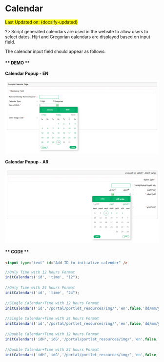 # Calendar
<mark>Last Updated on: {docsify-updated}</mark>

?> Script generated calendars are used in the website to allow users to select dates. Hijri and Gregorian calendars are displayed based on input field. 

The calendar input field should appear as follows:

<!-- tabs:start -->

#### ** DEMO **

**Calendar Popup - EN**

![Calendar Input Field](images/calendar_en.png)

**Calendar Popup - AR**

![Calendar Input Field](images/calendar_ar.png)

#### ** CODE **
```HTML
<input type="text" id="Add ID to initialize calender" />
```


```js
//Only Time with 12 hours Format
initCalendars('id', 'time', "12");

//Only Time with 24 hours Format
initCalendars('id', 'time', "24");	

//Single Calendar+Time with 12 hours Format
initCalendars('id','/portal/portlet_resources/img/','en',false,'dd/mm/yyyy','-120y','0y', 'time', false, "12");

//Single Calendar+Time with 24 hours Format
initCalendars('id','/portal/portlet_resources/img/','en',false,'dd/mm/yyyy','-120y','0y', 'time', false, "24");

//Double Calendar+Time with 12 hours Format
initCalendars('idH','idG','/portal/portlet_resources/img/','en',false,'dd/mm/yyyy','-120y','0y', 'time', false, "12");

//Double Calendar+Time with 24 hours Format
initCalendars('idH','idG','/portal/portlet_resources/img/','en',false,'dd/mm/yyyy','-120y','0y', 'time', false, "24");

```

<!-- tabs:end -->